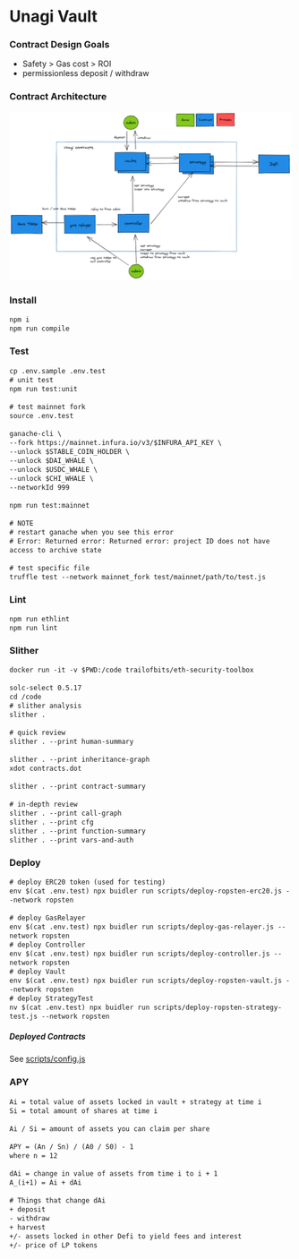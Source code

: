 # Unagi Vault

### Contract Design Goals

- Safety > Gas cost > ROI
- permissionless deposit / withdraw

### Contract Architecture

![unagi arch](unagi-arch.png)

### Install

```shell
npm i
npm run compile
```

### Test

```shell
cp .env.sample .env.test
# unit test
npm run test:unit

# test mainnet fork
source .env.test

ganache-cli \
--fork https://mainnet.infura.io/v3/$INFURA_API_KEY \
--unlock $STABLE_COIN_HOLDER \
--unlock $DAI_WHALE \
--unlock $USDC_WHALE \
--unlock $CHI_WHALE \
--networkId 999

npm run test:mainnet

# NOTE
# restart ganache when you see this error
# Error: Returned error: Returned error: project ID does not have access to archive state

# test specific file
truffle test --network mainnet_fork test/mainnet/path/to/test.js
```

### Lint

```shell
npm run ethlint
npm run lint
```

### Slither

```shell
docker run -it -v $PWD:/code trailofbits/eth-security-toolbox

solc-select 0.5.17
cd /code
# slither analysis
slither .

# quick review
slither . --print human-summary

slither . --print inheritance-graph
xdot contracts.dot

slither . --print contract-summary

# in-depth review
slither . --print call-graph
slither . --print cfg
slither . --print function-summary
slither . --print vars-and-auth
```

### Deploy

```shell
# deploy ERC20 token (used for testing)
env $(cat .env.test) npx buidler run scripts/deploy-ropsten-erc20.js --network ropsten

# deploy GasRelayer
env $(cat .env.test) npx buidler run scripts/deploy-gas-relayer.js --network ropsten
# deploy Controller
env $(cat .env.test) npx buidler run scripts/deploy-controller.js --network ropsten
# deploy Vault
env $(cat .env.test) npx buidler run scripts/deploy-ropsten-vault.js --network ropsten
# deploy StrategyTest
nv $(cat .env.test) npx buidler run scripts/deploy-ropsten-strategy-test.js --network ropsten
```

##### Deployed Contracts

See [scripts/config.js](./scripts/config.js)

### APY

```
Ai = total value of assets locked in vault + strategy at time i
Si = total amount of shares at time i

Ai / Si = amount of assets you can claim per share

APY = (An / Sn) / (A0 / S0) - 1
where n = 12

dAi = change in value of assets from time i to i + 1
A_(i+1) = Ai + dAi

# Things that change dAi
+ deposit
- withdraw
+ harvest
+/- assets locked in other Defi to yield fees and interest
+/- price of LP tokens
```
